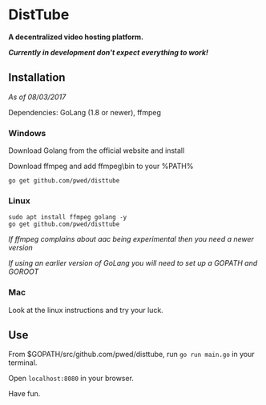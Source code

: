 # DistTube
**A decentralized video hosting platform.**

**_Currently in development don't expect everything to work!_**

## Installation
*As of 08/03/2017*

Dependencies: GoLang (1.8 or newer), ffmpeg


### Windows

Download Golang from the official website and install

Download ffmpeg and add ffmpeg\bin to your %PATH%

```
go get github.com/pwed/disttube
```

### Linux

```
sudo apt install ffmpeg golang -y
go get github.com/pwed/disttube
```

*If ffmpeg complains about aac being experimental then you need a newer version*

*If using an earlier version of GoLang you will need to set up a GOPATH and GOROOT*

### Mac

Look at the linux instructions and try your luck.

## Use

From $GOPATH/src/github.com/pwed/disttube, run `go run main.go` in your terminal.

Open `localhost:8080` in your browser.

Have fun.